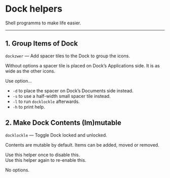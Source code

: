 # Dock helpers

Shell programms to make life easier.

----

## 1. Group Items of Dock

`dockzwer` — Add spacer tiles to the Dock to group the icons.

Without options a spacer tile is placed on Dock’s Applications side. It is as wide as the other icons.

Use option…
- `-d` to place the spacer on Dock’s Documents side instead.
- `-s` to use a half-width small spacer tile instead.
- `-l` to run `docklockle` afterwards.
- `-h` to print help.

## 2. Make Dock Contents (Im)mutable

`docklockle` — Toggle Dock locked and unlocked.

Contents are mutable by default. Items can be added, moved or removed.

Use this helper once to disable this.  
Use this helper again to re-enable this.

No options.
